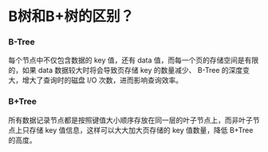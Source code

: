 # B树和B+树的区别？

### B-Tree 
        
   每个节点中不仅包含数据的 key 值，还有 data 值，而每一个页的存储空间是有限的，如果 data 数据较大时将会导致页存储 key 的数量减少、 B-Tree 的深度变大，增大了查询时的磁盘 I/O 次数，进而影响查询效率。

### B+Tree

   所有数据记录节点都是按照键值大小顺序存放在同一层的叶子节点上，而非叶子节点上只存储 key 值信息，这样可以大大加大页存储的 key 值数量，降低 B+Tree 的高度。
